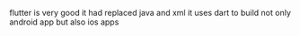 flutter is very good it had replaced java and xml it uses dart to build not only android app but also ios apps 
